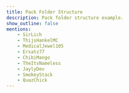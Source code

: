 ```yaml
---
title: Pack Folder Structure
description: Pack folder structure example.
show_outline: false
mentions:
    - SirLich
    - ThijsHankelMC
    - MedicalJewel105
    - Ersatz77
    - ChibiMango
    - TheItsNameless
    - JaylyDev
    - SmokeyStack
    - QuazChick
---
```


<FolderView :paths="[
    'BP/aim_assist/presets/example.json',
    'BP/animation_controllers/example.ac.json',
    'BP/animations/example.animations.json',
    'BP/biomes/example.biome.json',
    'BP/blocks/example.block.json',
    'BP/cameras/presets/example.json',
    'BP/dialogue/example.dialogue.json',
    'BP/entities/example.se.json',
    'BP/feature_rules/example.json',
    'BP/features/example.json',
    'BP/functions/example.mcfunction',
    'BP/functions/tick.json',
    'BP/item_catalog/crafting_item_catalog.json',
    'BP/items/example.item.json',
    'BP/loot_tables/example.loot.json',
    'BP/recipes/example.recipe.json',
    'BP/scripts/example.js',
    'BP/spawn_rules/example.spawn.json',
    'BP/structures/<namespace>/example.mcstructure',
    'BP/texts/languages.json',
    'BP/texts/*.lang',
    'BP/trading/example.json',
    'BP/trading/economy_trades/example.json',
    'BP/worldgen/processors/example.json',
    'BP/worldgen/structure_sets/example.json',
    'BP/worldgen/structures/example.json',
    'BP/worldgen/template_pools/example.json',
    'BP/manifest.json',
    'BP/pack_icon.png',
    'RP/animation_controllers/example.ac.json',
    'RP/animations/example.animations.json',
    'RP/atmospherics/example_atmospherics.json',
    'RP/attachables/example.attachable.json',
    'RP/biomes/example.client_biome.json',
    'RP/block_culling/example.json',
    'RP/color_grading/example_color_grading.json',
    'RP/entity/example.ce.json',
    'RP/fogs/example_fog_setting.json',
    'RP/font/emoticons.json',
    'RP/font/font_metadata.json',
    'RP/font/*.png',
    'RP/font/*.ttf',
    'RP/lighting/example_lighting.json',
    'RP/materials/example.material',
    'RP/models/blocks/example.geo.json',
    'RP/models/entity/example.geo.json',
    'RP/particles/example.particle.json',
    'RP/pbr/global.json',
    'RP/render_controllers/example.rc.json',
    'RP/shadows/global.json',
    'RP/sounds/example.fsb',
    'RP/sounds/example.mp3',
    'RP/sounds/example.ogg',
    'RP/sounds/example.wav',
    'RP/sounds/music_definitions.json',
    'RP/sounds/sound_definitions.json',
    'RP/texts/*/font/*.png',
    'RP/texts/*.lang',
    'RP/texts/language_names.json',
    'RP/texts/languages.json',
    'RP/textures/blocks/example.png',
    'RP/textures/entity/example.png',
    'RP/textures/environment/overworld_cubemap/cubemap_0.png',
    'RP/textures/environment/overworld_cubemap/cubemap_1.png',
    'RP/textures/environment/overworld_cubemap/cubemap_2.png',
    'RP/textures/environment/overworld_cubemap/cubemap_3.png',
    'RP/textures/environment/overworld_cubemap/cubemap_4.png',
    'RP/textures/environment/overworld_cubemap/cubemap_5.png',
    'RP/textures/items/example.png',
    'RP/textures/particle/example.png',
    'RP/textures/flipbook_textures.json',
    'RP/textures/item_texture.json',
    'RP/textures/terrain_texture.json',
    'RP/textures/textures_list.json',
    'RP/ui/_global_variables.json',
    'RP/ui/_ui_defs.json',
    'RP/ui/*.json',
    'RP/water/example_water.json',
    'RP/blocks.json',
    'RP/contents.json',
    'RP/loading_messages.json',
    'RP/manifest.json',
    'RP/pack_icon.png',
    'RP/sounds.json',
    'RP/splashes.json'
]" />
